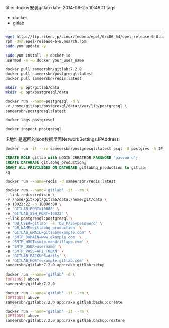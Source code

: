 title: docker安装gitlab
date: 2014-08-25 10:49:11
tags:
- docker
- gitlab
---

<!-- more -->

``` bash 准备EPEL
wget http://ftp.riken.jp/Linux/fedora/epel/6/x86_64/epel-release-6-8.noarch.rpm
rpm -Uvh epel-release-6-8.noarch.rpm
sudo yum update -y
```

``` bash 安装docker
sudo yum install -y docker-io
usermod -a -G docker your_user_name
```

``` bash 准备container
docker pull sameersbn/gitlab:7.2.0
docker pull sameersbn/postgresql:latest
docker pull sameersbn/redis:latest
```

``` bash 创建挂载文件夹
mkdir -p opt/gitlab/data
mkdir -p opt/postgresql/data
```

``` bash 启动postgresql，注意更改对应的挂载目录
docker run --name=postgresql -d \
-v /home/git/opt/postgresql/data:/var/lib/postgresql \
sameersbn/postgresql:latest
```

``` bash 查看postgresql密码
docker logs postgresql
```

``` bash 获取postgresql IP信息
docker inspect postgresql
```

IP地址是返回的json数据里面NetworkSettings.IPAddress

``` bash 进入postgresql，使用之前获取的密码和IP
docker run -it --rm sameersbn/postgresql:latest psql -U postgres -h IP_ADDRESS
```

``` sql 创建用户，自定义密码
CREATE ROLE gitlab with LOGIN CREATEDB PASSWORD 'password';
CREATE DATABASE gitlabhq_production;
GRANT ALL PRIVILEGES ON DATABASE gitlabhq_production to gitlab;
\q
```

``` bash 启动redis container
docker run --name=redis -d sameersbn/redis:latest
```

``` bash 安装gitlab，根据你的挂载位置设置，之前设置的数据库密码
docker run --name='gitlab' -it --rm \
--link redis:redisio \
-v /home/git/opt/gitlab/data:/home/git/data \
-p 10022:22 -p 10080:80 \
-e 'GITLAB_PORT=10080' \
-e 'GITLAB_SSH_PORT=10022' \
--link postgresql:postgresql \
-e 'DB_USER=gitlab' -e 'DB_PASS=password' \
-e 'DB_NAME=gitlabhq_production' \
-e 'GITLAB_EMAIL=gitlab@example.com' \
-e 'SMTP_DOMAIN=www.example.com' \
-e 'SMTP_HOST=smtp.mandrillapp.com' \
-e 'SMTP_USER=username' \
-e 'SMTP_PASS=API_TOEKN' \
-e 'GITLAB_BACKUPS=daily' \
-e 'GITLAB_HOST=example.gitlab.com' \
sameersbn/gitlab:7.2.0 app:rake gitlab:setup
```

``` bash 启动gitlab
docker run --name='gitlab' -d \
[OPTIONS] above
sameersbn/gitlab:7.2.0
```

``` bash 备份
docker run --name='gitlab' -it --rm \
[OPTIONS] above
sameersbn/gitlab:7.2.0 app:rake gitlab:backup:create
```

``` bash 恢复
docker run --name='gitlab' -it --rm \
[OPTIONS] above
sameersbn/gitlab:7.2.0 app:rake gitlab:backup:restore
```
